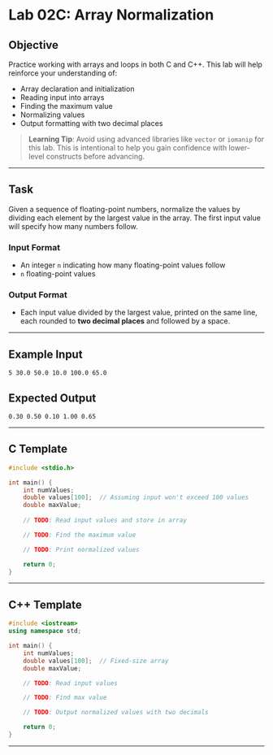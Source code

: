 # Lab 02C: Array Normalization

## Objective

Practice working with arrays and loops in both C and C++. This lab will help reinforce your understanding of:

- Array declaration and initialization
- Reading input into arrays
- Finding the maximum value
- Normalizing values
- Output formatting with two decimal places

> **Learning Tip**: Avoid using advanced libraries like `vector` or `iomanip` for this lab. This is intentional to help you gain confidence with lower-level constructs before advancing.

---

## Task

Given a sequence of floating-point numbers, normalize the values by dividing each element by the largest value in the array. The first input value will specify how many numbers follow.

### Input Format

- An integer `n` indicating how many floating-point values follow
- `n` floating-point values

### Output Format

- Each input value divided by the largest value, printed on the same line, each rounded to **two decimal places** and followed by a space.

---

## Example Input

```
5 30.0 50.0 10.0 100.0 65.0
```

## Expected Output

```
0.30 0.50 0.10 1.00 0.65 
```

---

## C Template

```c
#include <stdio.h>

int main() {
    int numValues;
    double values[100];  // Assuming input won't exceed 100 values
    double maxValue;
    
    // TODO: Read input values and store in array

    // TODO: Find the maximum value

    // TODO: Print normalized values

    return 0;
}
```

---

## C++ Template

```cpp
#include <iostream>
using namespace std;

int main() {
    int numValues;
    double values[100];  // Fixed-size array
    double maxValue;

    // TODO: Read input values

    // TODO: Find max value

    // TODO: Output normalized values with two decimals

    return 0;
}
```

---



